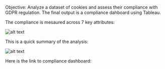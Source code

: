 Objective: Analyze a dataset of cookies and assess their compliance with GDPR regulation. The final output is a compliance dahboard using Tableau.

The compliance is mesaured across 7 key attributes:

![alt text](https://github.com/yanianada/Final-project/blob/main/key_attributes_for_GDPR_compliance.png?raw=true)

This is a quick summary of the analysis:

![alt text](https://github.com/yanianada/Final-project/blob/main/analysis_summary.png?raw=true)

Here is the link to compliance dashboard:


